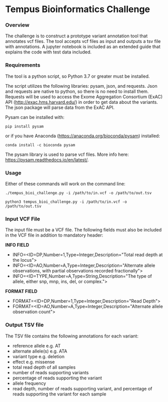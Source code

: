 # Tempus Bioinformatics Challenge
### Overview
The challenge is to construct a prototype variant annotation tool that annotates vcf files. The tool accepts vcf files as input and outputs a tsv file with annotations. A jupyter notebook is included as an extended guide that explains the code with test data included. 

### Requirements
The tool is a python script, so Python 3.7 or greater must be installed.

The script utilizes the following libraries: pysam, json, and requests. 
Json and requests are native to python, so there is no need to install them. Requests will be used to access the Exome Aggregation Consortium (ExAC) API (http://exac.hms.harvard.edu/) in order to get data about the variants. The json package will parse data from the ExAC API.

Pysam can be installed with:
```{r eval=FALSE,echo=TRUE}
pip install pysam
```
or if you have Anaconda (https://anaconda.org/bioconda/pysam) installed:
```{r eval=False, echo=True}
conda install -c bioconda pysam
```
The pysam library is used to parse vcf files. More info here: https://pysam.readthedocs.io/en/latest/.
### Usage
Either of these commands will work on the command line:
```{r eval=FALSE,echo=TRUE}
./tempus_bioi_challenge.py -i /path/to/in.vcf -o /path/to/out.tsv
```
```{r eval=FALSE,echo=TRUE}
python3 tempus_bioi_challenge.py -i /path/to/in.vcf -o /path/to/out.tsv
```
### Input VCF File
The input file must be a VCF file. The following fields must also be included in the VCF file in addition to mandatory header:

**INFO FIELD**
- INFO=<ID=DP,Number=1,Type=Integer,Description="Total read depth at the locus">
- INFO=<ID=AO,Number=A,Type=Integer,Description="Alternate allele observations, with partial observations recorded fractionally">
- INFO=<ID=TYPE,Number=A,Type=String,Description="The type of allele, either snp, mnp, ins, del, or complex.">

**FORMAT FIELD**
- FORMAT=<ID=DP,Number=1,Type=Integer,Description="Read Depth">
- FORMAT=<ID=AO,Number=A,Type=Integer,Description="Alternate allele observation count">

### Output TSV file
The TSV file contains the following annotations for each variant: 
- reference allele e.g. AT
- alternate allele(s) e.g. ATA
- variant type e.g. deletion
- effect e.g. missense 
- total read depth of all samples
- number of reads supporting variants
- percentage of reads supporting the variant
- allele frequency
- read depth, number of reads supporting variant, and percentage of reads supporting the variant for each sample

